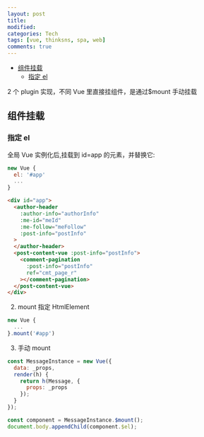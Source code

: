 ```yaml
---
layout: post
title:
modified:
categories: Tech
tags: [vue, thinksns, spa, web]
comments: true
---
```


<!-- TOC -->

- [组件挂载](#组件挂载)
    - [指定 el](#指定-el)

<!-- /TOC -->

2 个 plugin 实现，不同 Vue 里直接挂组件，是通过\$mount 手动挂载

## 组件挂载

### 指定 el

全局 Vue 实例化后,挂载到 id=app 的元素，并替换它:

```js
new Vue {
  el: '#app'
  ...
}
```

```html
<div id="app">
  <author-header
    :author-info="authorInfo"
    :me-id="meId"
    :me-follow="meFollow"
    :post-info="postInfo"
  >
  </author-header>
  <post-content-vue :post-info="postInfo">
    <comment-pagination
      :post-info="postInfo"
      ref="cmt_page_r"
    ></comment-pagination>
  </post-content-vue>
</div>
```

2. mount 指定 HtmlElement

```js
new Vue {
  ...
}.mount('#app')
```

3. 手动 mount

```js
const MessageInstance = new Vue({
  data: _props,
  render(h) {
    return h(Message, {
      props: _props
    });
  }
});

const component = MessageInstance.$mount();
document.body.appendChild(component.$el);
```
